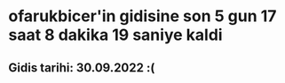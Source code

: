 # ofarukbicer'in gidisine son 5 gun 17 saat 8 dakika 19 saniye kaldi

## Gidis tarihi: 30.09.2022 :(